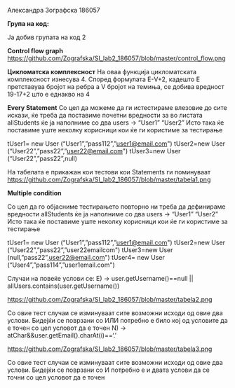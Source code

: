 Александра Зографска 186057

<b>Група на код:</b>

Ја добив групата на код 2

<b>Control flow graph</b>
https://github.com/Zografska/SI_lab2_186057/blob/master/control_flow.png


<b>Цикломатска комплексност</b>
На оваа функција цикломатската комплексност изнесува 4. Според формулата Е-V+2, кадешто Е претставува бројот на ребра а V бројот на темиња, се добива вредност 19-17+2 што е еднакво на 4

<b>Every Statement</b>
Со цел да можеме да ги истестираме влезовие до сите искази, ќе треба да поставиме почетни вредности за во листата
allStudents ќе ја наполниме со два users -> 
“User1”
“User2”
Исто така ќе поставиме уште неколку корисници кои ќе ги користиме за тестирање

tUser1= new User (“User1”,”pass112”,”user1@email.com")
tUser2=new User (“User22”,”pass22”,”user22@email.com")
tUser3=new User (“User22”,”pass22”,null)

На табелата е прикажан кои тестови кои Statements ги поминуваат
https://github.com/Zografska/SI_lab2_186057/blob/master/tabela1.png


<b>Multiple condition</b>

Со цел да го објасниме тестирањето повторно ни треба да дефинираме вредности
allStudents ќе ја наполниме со два users -> 
“User1”
“User2”
Исто така ќе поставиме уште неколку корисници кои ќе ги користиме за тестирање

tUser1= new User (“User1”,”pass112”,”user1@email.com")
tUser2=new User (“User22”,”pass22”,”user22emailcom")
tUser3=new User (null,”pass22”,user22@email.com")
tUser4= new User (“User4”,”pass114”,”user1email.com")

Случаи на повеќе услови се:
E) -> user.getUsername()==null || allUsers.contains(user.getUsername())

https://github.com/Zografska/SI_lab2_186057/blob/master/tabela2.png

Со овие тест случаи се изминуваат сите возможни исходи од овие два услови. Бидејќи се поврзани со ИЛИ потребно е било кој од условите да е точен со цел условот да е точен
N) -> atChar&&user.getEmail().charAt(i)==‘.’ 

https://github.com/Zografska/SI_lab2_186057/blob/master/tabela3.png

Со овие тест случаи се изминуваат сите возможни исходи од овие два услови. Бидејќи се поврзани со И потребно е и двата услови да се точни со цел условот да е точен
